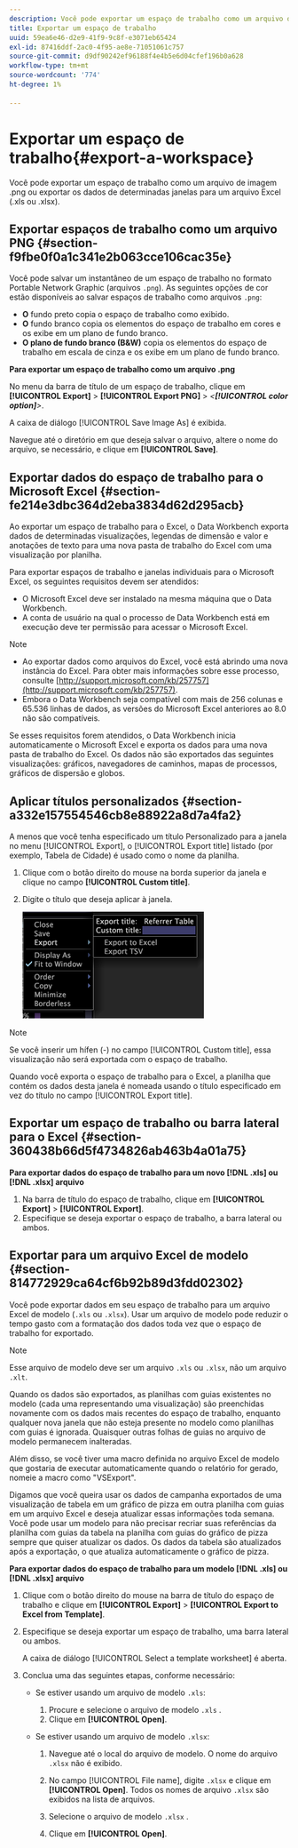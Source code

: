```yaml
---
description: Você pode exportar um espaço de trabalho como um arquivo de imagem .png ou exportar os dados de determinadas janelas para um arquivo Excel (.xls ou .xlsx).
title: Exportar um espaço de trabalho
uuid: 59ea6e46-d2e9-41f9-9c8f-e3071eb65424
exl-id: 87416ddf-2ac0-4f95-ae8e-71051061c757
source-git-commit: d9df90242ef96188f4e4b5e6d04cfef196b0a628
workflow-type: tm+mt
source-wordcount: '774'
ht-degree: 1%

---
```


# Exportar um espaço de trabalho{#export-a-workspace}

Você pode exportar um espaço de trabalho como um arquivo de imagem .png ou exportar os dados de determinadas janelas para um arquivo Excel (.xls ou .xlsx).

## Exportar espaços de trabalho como um arquivo PNG {#section-f9fbe0f0a1c341e2b063cce106cac35e}

Você pode salvar um instantâneo de um espaço de trabalho no formato Portable Network Graphic (arquivos `.png`). As seguintes opções de cor estão disponíveis ao salvar espaços de trabalho como arquivos `.png`:

* **O** fundo preto copia o espaço de trabalho como exibido.
* **O** fundo branco copia os elementos do espaço de trabalho em cores e os exibe em um plano de fundo branco.
* **O plano de fundo branco (B&amp;W)**  copia os elementos do espaço de trabalho em escala de cinza e os exibe em um plano de fundo branco.

**Para exportar um espaço de trabalho como um arquivo .png**

No menu da barra de título de um espaço de trabalho, clique em **[!UICONTROL Export]** > **[!UICONTROL Export PNG]** > *&lt;**[!UICONTROL color option]**>*.

A caixa de diálogo [!UICONTROL Save Image As] é exibida.

Navegue até o diretório em que deseja salvar o arquivo, altere o nome do arquivo, se necessário, e clique em **[!UICONTROL Save]**.

## Exportar dados do espaço de trabalho para o Microsoft Excel {#section-fe214e3dbc364d2eba3834d62d295acb}

Ao exportar um espaço de trabalho para o Excel, o Data Workbench exporta dados de determinadas visualizações, legendas de dimensão e valor e anotações de texto para uma nova pasta de trabalho do Excel com uma visualização por planilha.

Para exportar espaços de trabalho e janelas individuais para o Microsoft Excel, os seguintes requisitos devem ser atendidos:

* O Microsoft Excel deve ser instalado na mesma máquina que o Data Workbench.
* A conta de usuário na qual o processo de Data Workbench está em execução deve ter permissão para acessar o Microsoft Excel.

>[!NOTE]
>
>* Ao exportar dados como arquivos do Excel, você está abrindo uma nova instância do Excel. Para obter mais informações sobre esse processo, consulte [http://support.microsoft.com/kb/257757](http://support.microsoft.com/kb/257757).
>* Embora o Data Workbench seja compatível com mais de 256 colunas e 65.536 linhas de dados, as versões do Microsoft Excel anteriores ao 8.0 não são compatíveis.
>



Se esses requisitos forem atendidos, o Data Workbench inicia automaticamente o Microsoft Excel e exporta os dados para uma nova pasta de trabalho do Excel. Os dados não são exportados das seguintes visualizações: gráficos, navegadores de caminhos, mapas de processos, gráficos de dispersão e globos.

## Aplicar títulos personalizados {#section-a332e157554546cb8e88922a8d7a4fa2}

A menos que você tenha especificado um título Personalizado para a janela no menu [!UICONTROL Export], o [!UICONTROL Export title] listado (por exemplo, Tabela de Cidade) é usado como o nome da planilha.

1. Clique com o botão direito do mouse na borda superior da janela e clique no campo **[!UICONTROL Custom title]**.
1. Digite o título que deseja aplicar à janela.

   ![](assets/mnu_window_TitleBar_Export.png)

>[!NOTE]
>
>Se você inserir um hífen (-) no campo [!UICONTROL Custom title], essa visualização não será exportada com o espaço de trabalho.

Quando você exporta o espaço de trabalho para o Excel, a planilha que contém os dados desta janela é nomeada usando o título especificado em vez do título no campo [!UICONTROL Export title].

## Exportar um espaço de trabalho ou barra lateral para o Excel {#section-360438b66d5f4734826ab463b4a01a75}

**Para exportar dados do espaço de trabalho para um novo  [!DNL .xls] ou  [!DNL .xlsx] arquivo**

1. Na barra de título do espaço de trabalho, clique em **[!UICONTROL Export]** > **[!UICONTROL Export]**.
1. Especifique se deseja exportar o espaço de trabalho, a barra lateral ou ambos.

## Exportar para um arquivo Excel de modelo {#section-814772929ca64cf6b92b89d3fdd02302}

Você pode exportar dados em seu espaço de trabalho para um arquivo Excel de modelo (`.xls` ou `.xlsx`). Usar um arquivo de modelo pode reduzir o tempo gasto com a formatação dos dados toda vez que o espaço de trabalho for exportado.

>[!NOTE]
>
>Esse arquivo de modelo deve ser um arquivo `.xls` ou `.xlsx`, não um arquivo `.xlt`.

Quando os dados são exportados, as planilhas com guias existentes no modelo (cada uma representando uma visualização) são preenchidas novamente com os dados mais recentes do espaço de trabalho, enquanto qualquer nova janela que não esteja presente no modelo como planilhas com guias é ignorada. Quaisquer outras folhas de guias no arquivo de modelo permanecem inalteradas.

Além disso, se você tiver uma macro definida no arquivo Excel de modelo que gostaria de executar automaticamente quando o relatório for gerado, nomeie a macro como &quot;VSExport&quot;.

Digamos que você queira usar os dados de campanha exportados de uma visualização de tabela em um gráfico de pizza em outra planilha com guias em um arquivo Excel e deseja atualizar essas informações toda semana. Você pode usar um modelo para não precisar recriar suas referências da planilha com guias da tabela na planilha com guias do gráfico de pizza sempre que quiser atualizar os dados. Os dados da tabela são atualizados após a exportação, o que atualiza automaticamente o gráfico de pizza.

**Para exportar dados do espaço de trabalho para um modelo  [!DNL .xls] ou  [!DNL .xlsx] arquivo**

1. Clique com o botão direito do mouse na barra de título do espaço de trabalho e clique em **[!UICONTROL Export]** > **[!UICONTROL Export to Excel from Template]**.
1. Especifique se deseja exportar um espaço de trabalho, uma barra lateral ou ambos.

   A caixa de diálogo [!UICONTROL Select a template worksheet] é aberta.

1. Conclua uma das seguintes etapas, conforme necessário:

   * Se estiver usando um arquivo de modelo `.xls`:

      1. Procure e selecione o arquivo de modelo `.xls` .
      1. Clique em **[!UICONTROL Open]**.
   * Se estiver usando um arquivo de modelo `.xlsx`:

      1. Navegue até o local do arquivo de modelo. O nome do arquivo `.xlsx` não é exibido.
      1. No campo [!UICONTROL File name], digite `.xlsx` e clique em **[!UICONTROL Open]**. Todos os nomes de arquivo `.xlsx` são exibidos na lista de arquivos.

      1. Selecione o arquivo de modelo `.xlsx` .
      1. Clique em **[!UICONTROL Open]**.
